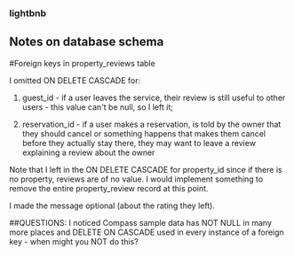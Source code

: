 ### lightbnb

## Notes on database schema

#Foreign keys in property_reviews table

I omitted ON DELETE CASCADE for:

1) guest_id - if a user leaves the service, their review is still useful to other users - this value can't be null, so I left it;

2) reservation_id - if a user makes a reservation, is told by the owner that 
they should cancel or something happens that makes them cancel before they actually
stay there, they may want to leave a review explaining a review about the owner

Note that I left in the ON DELETE CASCADE for property_id since if there is no property, 
reviews are of no value. I would implement something to remove the entire property_review record at this point.

I made the message optional (about the rating they left).


##QUESTIONS:
I noticed Compass sample data has NOT NULL in many more places and DELETE ON CASCADE used in every instance of a foreign key - when might you NOT do this?